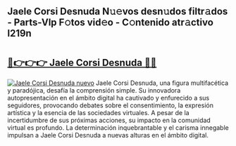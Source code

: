 ## Jaele Corsi Desnuda N𝚞𝚎vos desn𝚞dos filtr𝚊dos - Parts-Vlp F𝚘tos vid𝚎o - C𝚘ntenido atr𝚊ctivo l219n

# <h2><a href="http://mb1dkb.tromn.icu/?c=Jaele+Corsi+Desnuda">🔗👉👉👉 Jaele Corsi Desnuda 🔗🔗</a></h2>

[![Jaele Corsi Desnuda nuevo](https://i.imgur.com/pEAQMta.gif)](http://mb1dkb.tromn.icu/?c=Jaele+Corsi+Desnuda)
Jaele Corsi Desnuda, una figura multifacética y paradójica, desafía la comprensión simple. Su innovadora autopresentación en el ámbito digital ha cautivado y enfurecido a sus seguidores, provocando debates sobre el consentimiento, la expresión artística y la esencia de las sociedades virtuales. A pesar de la incertidumbre de sus próximas acciones, su impacto en la comunidad virtual es profundo. La determinación inquebrantable y el carisma innegable impulsan a Jaele Corsi Desnuda a nuevas alturas en el ámbito digital.
